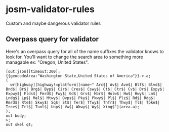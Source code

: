 # josm-validator-rules
Custom and maybe dangerous validator rules


## Overpass query for validator
Here's an overpass query for all of the name suffixes the validator knows to look for. You'll want to change the search area to something more managable ex: "Oregon, United States".
```
[out:json][timeout:300];
{{geocodeArea:"Washington State,United States of America"}}->.a;
(
  wr[highway][highway!=platform][name~" Arc$| Av$| Ave$| Blf$| Blvd$| Bnd$| Br$| Brg$| Byp$| Cir$| Cres$| Cswy$| Ct$| Ctr$| Cv$| Dr$| Expy$| Expwy$| Flds$| Fmrd$| Fwy$| Gd$| Grv$| Hbr$| Holw$| Hw$| Hwy$| Ln$| Lndg$| Lp$| Mal$| Mtwy$| Ovps$| Pky$| Pkwy$| Pl$| Plz$| Rd$| Rdg$| Rmrd$| Rte$| Skwy$| Sq$| St$| Ter$| Tfwy$| Thfr$| Thwy$| Tl$| Tpke$| Trce$| Trl$| Tunl$| Unp$| Vw$| Wkwy$| Wy$| Xing$"](area.a);
);
out body;
>;
out skel qt;
```
